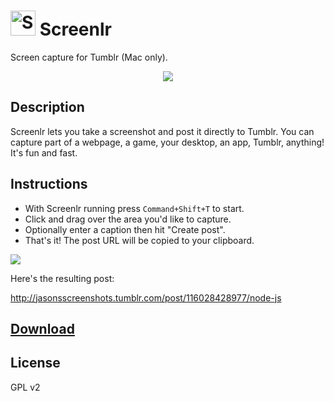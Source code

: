 <img src="https://cldup.com/1au6BjGUJK.png" alt="Srcreenlr" height="40"/> Screenlr
========

Screen capture for Tumblr (Mac only).

<p align="center"><img src="https://cldup.com/95tV73820H.png"></p>

## Description

Screenlr lets you take a screenshot and post it directly to Tumblr. You can capture part of a webpage, a game, your desktop, an app, Tumblr, anything! It's fun and fast.

## Instructions

* With Screenlr running press `Command+Shift+T` to start.
* Click and drag over the area you'd like to capture.
* Optionally enter a caption then hit "Create post".
* That's it! The post URL will be copied to your clipboard. 

![](https://cldup.com/-WQZt_FlKe.gif)

Here's the resulting post: 

http://jasonsscreenshots.tumblr.com/post/116028428977/node-js

## [Download](https://github.com/octalmage/Screenlr/releases/latest)

## License 
GPL v2
